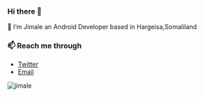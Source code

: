 ### Hi there 👋

🔭 I’m Jimale an Android Developer based in Hargeisa,Somaliland

### 📫 Reach me through
- [Twitter](https://twitter.com/jimale_10)
- [Email](mailto:jimale@tiriig.com?subject=%20From%20Github)

<p><img align="left" src="https://github-readme-stats.vercel.app/api/top-langs?username=jimale&show_icons=true&locale=en&layout=compact" alt="jimale" /></p>

<!--
**jimale/jimale** is a ✨ _special_ ✨ repository because its `README.md` (this file) appears on your GitHub profile.

Here are some ideas to get you started:

 🔭 I’m Android Developer based on Hargeisa,Somaliland
- 🌱 I’m currently learning ...
- 👯 I’m looking to collaborate on ...
- 🤔 I’m looking for help with ...
- 💬 Ask me about ...
- 📫 How to reach me: ...
- 😄 Pronouns: ...
- ⚡ Fun fact: ...
-->
